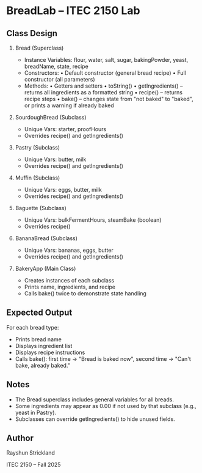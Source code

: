 BreadLab – ITEC 2150 Lab
============================

Class Design
------------
1. Bread (Superclass)
    - Instance Variables: flour, water, salt, sugar, bakingPowder, yeast,
      breadName, state, recipe
    - Constructors:
      • Default constructor (general bread recipe)
      • Full constructor (all parameters)
    - Methods:
      • Getters and setters
      • toString()
      • getIngredients() – returns all ingredients as a formatted string
      • recipe() – returns recipe steps
      • bake() – changes state from "not baked" to "baked", or prints a warning if already baked

2. SourdoughBread (Subclass)
    - Unique Vars: starter, proofHours
    - Overrides recipe() and getIngredients()

3. Pastry (Subclass)
    - Unique Vars: butter, milk
    - Overrides recipe() and getIngredients()

4. Muffin (Subclass)
    - Unique Vars: eggs, butter, milk
    - Overrides recipe() and getIngredients()

5. Baguette (Subclass)
    - Unique Vars: bulkFermentHours, steamBake (boolean)
    - Overrides recipe()

6. BananaBread (Subclass)
    - Unique Vars: bananas, eggs, butter
    - Overrides recipe() and getIngredients()

7. BakeryApp (Main Class)
    - Creates instances of each subclass
    - Prints name, ingredients, and recipe
    - Calls bake() twice to demonstrate state handling

Expected Output
---------------
For each bread type:
- Prints bread name
- Displays ingredient list
- Displays recipe instructions
- Calls bake(): first time → "Bread is baked now", second time → "Can't bake, already baked."

Notes
-----
- The Bread superclass includes general variables for all breads.
- Some ingredients may appear as 0.00 if not used by that subclass (e.g., yeast in Pastry).
- Subclasses can override getIngredients() to hide unused fields.

Author
------
Rayshun Strickland

ITEC 2150 – Fall 2025
